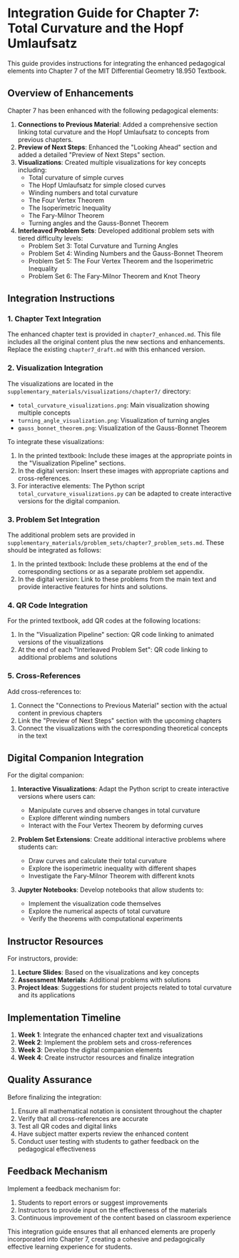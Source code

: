 # Integration Guide for Chapter 7: Total Curvature and the Hopf Umlaufsatz

This guide provides instructions for integrating the enhanced pedagogical elements into Chapter 7 of the MIT Differential Geometry 18.950 Textbook.

## Overview of Enhancements

Chapter 7 has been enhanced with the following pedagogical elements:

1. **Connections to Previous Material**: Added a comprehensive section linking total curvature and the Hopf Umlaufsatz to concepts from previous chapters.
2. **Preview of Next Steps**: Enhanced the "Looking Ahead" section and added a detailed "Preview of Next Steps" section.
3. **Visualizations**: Created multiple visualizations for key concepts including:
   - Total curvature of simple curves
   - The Hopf Umlaufsatz for simple closed curves
   - Winding numbers and total curvature
   - The Four Vertex Theorem
   - The Isoperimetric Inequality
   - The Fary-Milnor Theorem
   - Turning angles and the Gauss-Bonnet Theorem
4. **Interleaved Problem Sets**: Developed additional problem sets with tiered difficulty levels:
   - Problem Set 3: Total Curvature and Turning Angles
   - Problem Set 4: Winding Numbers and the Gauss-Bonnet Theorem
   - Problem Set 5: The Four Vertex Theorem and the Isoperimetric Inequality
   - Problem Set 6: The Fary-Milnor Theorem and Knot Theory

## Integration Instructions

### 1. Chapter Text Integration

The enhanced chapter text is provided in `chapter7_enhanced.md`. This file includes all the original content plus the new sections and enhancements. Replace the existing `chapter7_draft.md` with this enhanced version.

### 2. Visualization Integration

The visualizations are located in the `supplementary_materials/visualizations/chapter7/` directory:

- `total_curvature_visualizations.png`: Main visualization showing multiple concepts
- `turning_angle_visualization.png`: Visualization of turning angles
- `gauss_bonnet_theorem.png`: Visualization of the Gauss-Bonnet Theorem

To integrate these visualizations:

1. In the printed textbook: Include these images at the appropriate points in the "Visualization Pipeline" sections.
2. In the digital version: Insert these images with appropriate captions and cross-references.
3. For interactive elements: The Python script `total_curvature_visualizations.py` can be adapted to create interactive versions for the digital companion.

### 3. Problem Set Integration

The additional problem sets are provided in `supplementary_materials/problem_sets/chapter7_problem_sets.md`. These should be integrated as follows:

1. In the printed textbook: Include these problems at the end of the corresponding sections or as a separate problem set appendix.
2. In the digital version: Link to these problems from the main text and provide interactive features for hints and solutions.

### 4. QR Code Integration

For the printed textbook, add QR codes at the following locations:

1. In the "Visualization Pipeline" section: QR code linking to animated versions of the visualizations
2. At the end of each "Interleaved Problem Set": QR code linking to additional problems and solutions

### 5. Cross-References

Add cross-references to:

1. Connect the "Connections to Previous Material" section with the actual content in previous chapters
2. Link the "Preview of Next Steps" section with the upcoming chapters
3. Connect the visualizations with the corresponding theoretical concepts in the text

## Digital Companion Integration

For the digital companion:

1. **Interactive Visualizations**: Adapt the Python script to create interactive versions where users can:
   - Manipulate curves and observe changes in total curvature
   - Explore different winding numbers
   - Interact with the Four Vertex Theorem by deforming curves

2. **Problem Set Extensions**: Create additional interactive problems where students can:
   - Draw curves and calculate their total curvature
   - Explore the isoperimetric inequality with different shapes
   - Investigate the Fary-Milnor Theorem with different knots

3. **Jupyter Notebooks**: Develop notebooks that allow students to:
   - Implement the visualization code themselves
   - Explore the numerical aspects of total curvature
   - Verify the theorems with computational experiments

## Instructor Resources

For instructors, provide:

1. **Lecture Slides**: Based on the visualizations and key concepts
2. **Assessment Materials**: Additional problems with solutions
3. **Project Ideas**: Suggestions for student projects related to total curvature and its applications

## Implementation Timeline

1. **Week 1**: Integrate the enhanced chapter text and visualizations
2. **Week 2**: Implement the problem sets and cross-references
3. **Week 3**: Develop the digital companion elements
4. **Week 4**: Create instructor resources and finalize integration

## Quality Assurance

Before finalizing the integration:

1. Ensure all mathematical notation is consistent throughout the chapter
2. Verify that all cross-references are accurate
3. Test all QR codes and digital links
4. Have subject matter experts review the enhanced content
5. Conduct user testing with students to gather feedback on the pedagogical effectiveness

## Feedback Mechanism

Implement a feedback mechanism for:

1. Students to report errors or suggest improvements
2. Instructors to provide input on the effectiveness of the materials
3. Continuous improvement of the content based on classroom experience

This integration guide ensures that all enhanced elements are properly incorporated into Chapter 7, creating a cohesive and pedagogically effective learning experience for students.
